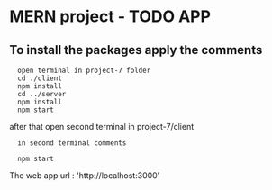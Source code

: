 # MERN project - TODO APP


## To install the packages apply the comments
```
  open terminal in project-7 folder
  cd ./client
  npm install
  cd ../server
  npm install
  npm start
```
after that open second terminal in project-7/client
```
  in second terminal comments
  
  npm start
```
The web app url : 'http://localhost:3000'
